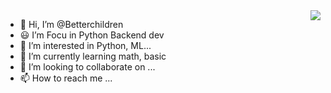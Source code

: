 <img align="right" src="https://github-readme-stats.vercel.app/api?username=Betterchildren&show_icons=true&icon_color=CE1D2D&text_color=718096&bg_color=ffffff&hide_title=true" />

- 👋 Hi, I’m @Betterchildren
- 😃 I’m Focu in Python Backend dev
- 👀 I’m interested in Python, ML...
- 🌱 I’m currently learning math, basic
- 💞️ I’m looking to collaborate on ...
- 📫 How to reach me ...

<!---
Betterchildren/Betterchildren is a ✨ special ✨ repository because its `README.md` (this file) appears on your GitHub profile.
You can click the Preview link to take a look at your changes.
--->
